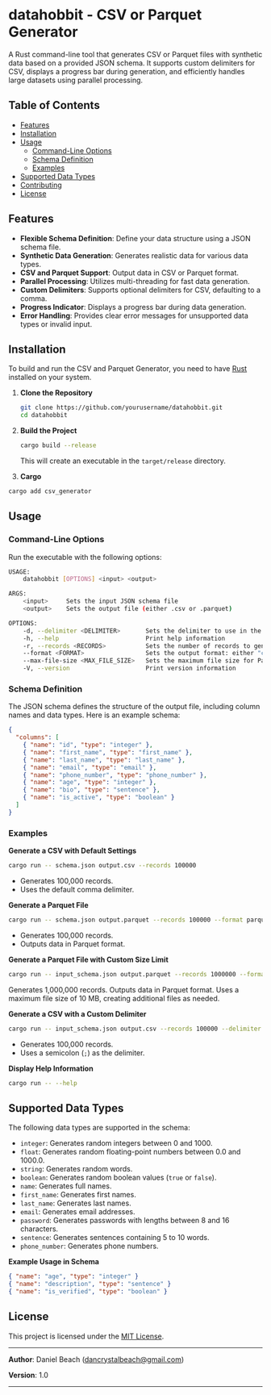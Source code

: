 # datahobbit - CSV or Parquet Generator

A Rust command-line tool that generates CSV or Parquet files with synthetic data based on a provided JSON schema. It supports custom delimiters for CSV, displays a progress bar during generation, and efficiently handles large datasets using parallel processing.

## Table of Contents

- [Features](#features)
- [Installation](#installation)
- [Usage](#usage)
  - [Command-Line Options](#command-line-options)
  - [Schema Definition](#schema-definition)
  - [Examples](#examples)
- [Supported Data Types](#supported-data-types)
- [Contributing](#contributing)
- [License](#license)

## Features

- **Flexible Schema Definition**: Define your data structure using a JSON schema file.
- **Synthetic Data Generation**: Generates realistic data for various data types.
- **CSV and Parquet Support**: Output data in CSV or Parquet format.
- **Parallel Processing**: Utilizes multi-threading for fast data generation.
- **Custom Delimiters**: Supports optional delimiters for CSV, defaulting to a comma.
- **Progress Indicator**: Displays a progress bar during data generation.
- **Error Handling**: Provides clear error messages for unsupported data types or invalid input.

## Installation

To build and run the CSV and Parquet Generator, you need to have [Rust](https://www.rust-lang.org/tools/install) installed on your system.

1. **Clone the Repository**

   ```bash
   git clone https://github.com/yourusername/datahobbit.git
   cd datahobbit
   ```

2. **Build the Project**

   ```bash
   cargo build --release
   ```

   This will create an executable in the `target/release` directory.

3. **Cargo**

  ```bash
  cargo add csv_generator
  ```

## Usage

### Command-Line Options

Run the executable with the following options:

```bash
USAGE:
    datahobbit [OPTIONS] <input> <output>

ARGS:
    <input>     Sets the input JSON schema file
    <output>    Sets the output file (either .csv or .parquet)

OPTIONS:
    -d, --delimiter <DELIMITER>       Sets the delimiter to use in the CSV file (default is ',')
    -h, --help                        Print help information
    -r, --records <RECORDS>           Sets the number of records to generate
    --format <FORMAT>                 Sets the output format: either "csv" or "parquet" (default is "csv")
    --max-file-size <MAX_FILE_SIZE>   Sets the maximum file size for Parquet files in bytes (default is 512 MB)
    -V, --version                     Print version information
```

### Schema Definition

The JSON schema defines the structure of the output file, including column names and data types. Here is an example schema:

```json
{
  "columns": [
    { "name": "id", "type": "integer" },
    { "name": "first_name", "type": "first_name" },
    { "name": "last_name", "type": "last_name" },
    { "name": "email", "type": "email" },
    { "name": "phone_number", "type": "phone_number" },
    { "name": "age", "type": "integer" },
    { "name": "bio", "type": "sentence" },
    { "name": "is_active", "type": "boolean" }
  ]
}
```

### Examples

**Generate a CSV with Default Settings**

```bash
cargo run -- schema.json output.csv --records 100000
```

- Generates 100,000 records.
- Uses the default comma delimiter.

**Generate a Parquet File**

```bash
cargo run -- schema.json output.parquet --records 100000 --format parquet
```

- Generates 100,000 records.
- Outputs data in Parquet format.

**Generate a Parquet File with Custom Size Limit**

```bash
cargo run -- input_schema.json output.parquet --records 1000000 --format parquet --max-file-size 10485760
```
Generates 1,000,000 records.
Outputs data in Parquet format.
Uses a maximum file size of 10 MB, creating additional files as needed.

**Generate a CSV with a Custom Delimiter**

```bash
cargo run -- input_schema.json output.csv --records 100000 --delimiter ';'
```

- Generates 100,000 records.
- Uses a semicolon (`;`) as the delimiter.

**Display Help Information**

```bash
cargo run -- --help
```

## Supported Data Types

The following data types are supported in the schema:

- `integer`: Generates random integers between 0 and 1000.
- `float`: Generates random floating-point numbers between 0.0 and 1000.0.
- `string`: Generates random words.
- `boolean`: Generates random boolean values (`true` or `false`).
- `name`: Generates full names.
- `first_name`: Generates first names.
- `last_name`: Generates last names.
- `email`: Generates email addresses.
- `password`: Generates passwords with lengths between 8 and 16 characters.
- `sentence`: Generates sentences containing 5 to 10 words.
- `phone_number`: Generates phone numbers.

**Example Usage in Schema**

```json
{ "name": "age", "type": "integer" }
{ "name": "description", "type": "sentence" }
{ "name": "is_verified", "type": "boolean" }
```


## License

This project is licensed under the [MIT License](LICENSE).

---

**Author**: Daniel Beach (<dancrystalbeach@gmail.com>)

**Version**: 1.0

---

